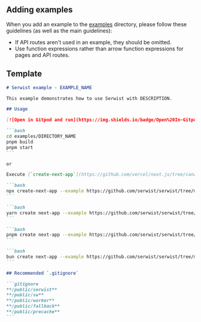 ## Adding examples

When you add an example to the [examples](https://github.com/serwist/serwist/tree/main/examples) directory, please follow these guidelines (as well as the main guidelines):

- If API routes aren't used in an example, they should be omitted.
- Use function expressions rather than arrow function expressions for pages and API routes.

## Template

````markdown
# Serwist example - EXAMPLE_NAME

This example demonstrates how to use Serwist with DESCRIPTION.

## Usage

[![Open in Gitpod and run](https://img.shields.io/badge/Open%20In-Gitpod.io-%231966D2?style=for-the-badge&logo=gitpod)](https://gitpod.io/#https://github.com/serwist/serwist/)

```bash
cd examples/DIRECTORY_NAME
pnpm build
pnpm start
```

or

Execute [`create-next-app`](https://github.com/vercel/next.js/tree/canary/packages/create-next-app) with [npm](https://docs.npmjs.com/cli/init), [Yarn](https://yarnpkg.com/lang/en/docs/cli/create/), [pnpm](https://pnpm.io), or [bun](https://bun.sh) to bootstrap the example:

```bash
npx create-next-app --example https://github.com/serwist/serwist/tree/main/examples/DIRECTORY_NAME my-app
```

```bash
yarn create next-app --example https://github.com/serwist/serwist/tree/main/examples/DIRECTORY_NAME my-app
```

```bash
pnpm create next-app --example https://github.com/serwist/serwist/tree/main/examples/DIRECTORY_NAME my-app
```

```bash
bun create next-app --example https://github.com/serwist/serwist/tree/main/examples/DIRECTORY_NAME my-app
```

## Recommended `.gitignore`

```gitignore
**/public/serwist**
**/public/sw**
**/public/worker**
**/public/fallback**
**/public/precache**
```
````
